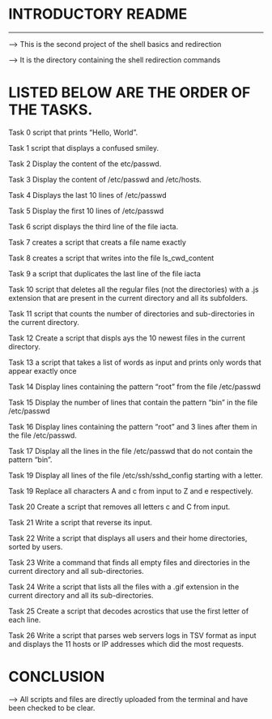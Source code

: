 # INTRODUCTORY README
-----
--> This is the second project of the shell basics and redirection

--> It is the directory containing the shell redirection commands

# LISTED BELOW ARE THE ORDER OF THE TASKS.

Task 0 script that prints “Hello, World”.

Task 1 script that displays a confused smiley.

Task 2 Display the content of the etc/passwd.

Task 3 Display the content of /etc/passwd and /etc/hosts.

Task 4 Displays the last 10 lines of /etc/passwd

Task 5 Display the first 10 lines of /etc/passwd

Task 6 script displays the third line of the file iacta.

Task 7 creates a script that creats a file name exactly

Task 8 creates a script that writes into the file ls_cwd_content

Task 9 a script that duplicates the last line of the file iacta

Task 10 script that deletes all the regular files (not the directories) with a .js extension that are present in the current directory and all its subfolders.

Task 11  script that counts the number of directories and sub-directories in the current directory.

Task 12 Create a script that displs ays the 10 newest files in the current directory.

Task 13 a script that takes a list of words as input and prints only words that appear exactly once

Task 14 Display lines containing the pattern “root” from the file /etc/passwd

Task 15 Display the number of lines that contain the pattern “bin” in the file /etc/passwd

Task 16 Display lines containing the pattern “root” and 3 lines after them in the file /etc/passwd.

Task 17 Display all the lines in the file /etc/passwd that do not contain the pattern “bin”.

Task 19 Display all lines of the file /etc/ssh/sshd_config starting with a letter.

Task 19 Replace all characters A and c from input to Z and e respectively.

Task 20 Create a script that removes all letters c and C from input.

Task 21 Write a script that reverse its input.

Task 22 Write a script that displays all users and their home directories, sorted by users.

Task 23 Write a command that finds all empty files and directories in the current directory and all sub-directories.

Task 24 Write a script that lists all the files with a .gif extension in the current directory and all its sub-directories.

Task 25 Create a script that decodes acrostics that use the first letter of each line.

Task 26 Write a script that parses web servers logs in TSV format as input and displays the 11 hosts or IP addresses which did the most requests.

# CONCLUSION
--> All scripts and files are directly uploaded from the terminal and have been checked to be clear.

